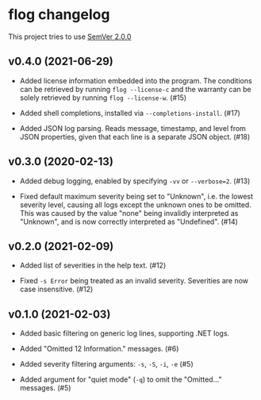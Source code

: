 # flog changelog

This project tries to use [SemVer 2.0.0](https://semver.org)

<!--
    Remember to update the version.go file whenever you add a new version.
-->

## v0.4.0 (2021-06-29)

- Added license information embedded into the program. The conditions can be
  retrieved by running `flog --license-c` and the warranty can be solely
  retrieved by running `flog --license-w`. (#15)

- Added shell completions, installed via `--completions-install`. (#17)

- Added JSON log parsing. Reads message, timestamp, and level from JSON
  properties, given that each line is a separate JSON object. (#18)

## v0.3.0 (2020-02-13)

- Added debug logging, enabled by specifying `-vv` or `--verbose=2`. (#13)

- Fixed default maximum severity being set to "Unknown", i.e. the lowest severity
  level, causing all logs except the unknown ones to be omitted. This was caused
  by the value "none" being invalidly interpreted as "Unknown", and is now
  correctly interpreted as "Undefined". (#14)

## v0.2.0 (2021-02-09)

- Added list of severities in the help text. (#12)

- Fixed `-s Error` being treated as an invalid severity. Severities are now
  case insensitive. (#12)

## v0.1.0 (2021-02-03)

- Added basic filtering on generic log lines, supporting .NET logs.

- Added "Omitted 12 Information." messages. (#6)

- Added severity filtering arguments: `-s`, `-S`, `-i`, `-e` (#5)

- Added argument for "quiet mode" (`-q`) to omit the "Omitted..." messages. (#5)

